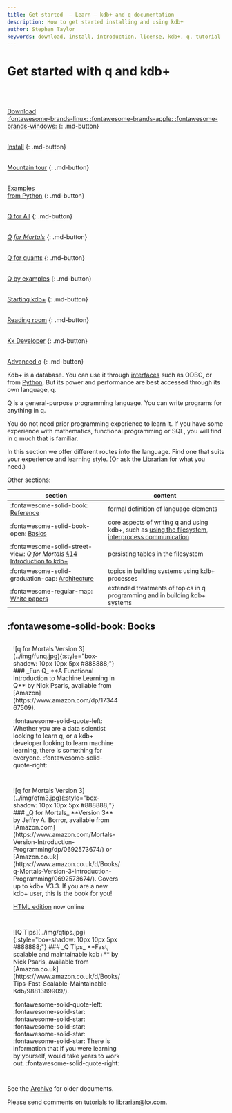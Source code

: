 ```yaml
---
title: Get started  – Learn – kdb+ and q documentation
description: How to get started installing and using kdb+
author: Stephen Taylor
keywords: download, install, introduction, license, kdb+, q, tutorial
---
```

# Get started with q and kdb+



<div style="clear: both">&nbsp;</div>

<div id="kx-home-page-grid" markdown="1">

[<i class="fas fa-fw fa-download fa-3x"></i><br/>
Download<br/>
:fontawesome-brands-linux: :fontawesome-brands-apple: :fontawesome-brands-windows: ](https://kx.com/connect-with-us/download/  "Download free kdb+ for non-commercial use")
{: .md-button}

[<i class="fas fa-fw fa-power-off fa-3x"></i><br/>
Install](install.md "How to install kdb+")
{: .md-button}

[<i class="fas fa-fw fa-hiking fa-3x"></i><br/>
Mountain tour](tour/index.md "A one-page rapid tour of the q language")
{: .md-button}

[<i class="fab fa-fw fa-python fa-3x"></i><br/>
Examples<br>from Python](python/examples/index.md "Examples from Python")
{: .md-button}

[<i class="fab fa-fw fa-youtube fa-3x"></i><br/>
Q for All](q-for-all.md "Video tutorials by Jeffry Borror")
{: .md-button}

[<i class="fas fa-fw fa-street-view fa-3x"></i><br/>
_Q for Mortals_](/q4m3/ "The classic textboox for kdb+, now in its 3rd edition")
{: .md-button}

[<i class="fas fa-fw fa-chart-line fa-3x"></i><br/>
Q for quants](brief-introduction.md "A q tutorial for analysts and quants")
{: .md-button}

[<i class="fas fa-fw fa-code fa-3x"></i><br/>
Q by examples](q-by-examples.md "An introduction to q through examples")
{: .md-button}

[<i class="fas fa-fw fa-database fa-3x"></i><br/>
Starting kdb+](startingkdb/index.md "Getting started on real-time and historical database")
{: .md-button}

[<i class="fas fa-fw fa-book-reader fa-3x"></i><br/>
Reading room](reading/index.md "Example programs for study")
{: .md-button}

[<i class="fas fa-fw fa-laptop-code fa-3x"></i><br/>
Kx Developer](/developer/ "Download and install the free IDE, KX Developer")
{: .md-button}

[<i class="fas fa-fw fa-graduation-cap fa-3x"></i><br/>
Advanced q](advanced.md "Advanced topics in q")
{: .md-button}

</div>

Kdb+ is a database. You can use it through [interfaces](../interfaces/index.md) such as ODBC, or from [Python](../interfaces/pyq/index.md). But its power and performance are best accessed through its own language, q.

Q is a general-purpose programming language. You can write programs for anything in q. 

You do not need prior programming experience to learn it. 
If you have some experience with mathematics, functional programming or SQL, you will find in q much that is familiar. 

In this section we offer different routes into the language.
Find one that suits your experience and learning style.
(Or ask the [Librarian](mailto:librarian@code.kx.com) for what you need.)

Other sections:

section | content
--------|--------
:fontawesome-solid-book: [Reference](../ref/index.md) | formal definition of  language elements
:fontawesome-solid-book-open:  [Basics](../basics/application.md)  | core aspects of writing q and using kdb+, such as [using the filesystem](../basics/files.md), [interprocess communication](../basics/ipc.md) 
:fontawesome-solid-street-view:  _Q for Mortals_ [<span class="nowrap">§14 Introduction to kdb+</span>](/q4m3/14_Introduction_to_Kdb%2B/) | persisting tables in the filesystem 
:fontawesome-solid-graduation-cap: [Architecture](../architecture/index.md) | topics in building systems using kdb+ processes 
:fontawesome-regular-map: [White papers](../wp/index.md) | extended treatments of topics in q programming and in building kdb+ systems


## :fontawesome-solid-book: Books

<div style="display: inline-block; padding: 1em; vertical-align: top; width: 250px;" markdown="1">
![q for Mortals Version 3](../img/funq.jpg){:style="box-shadow: 10px 10px 5px #888888;"}
### _Fun Q_
**A Functional Introduction to Machine Learning in Q**
by Nick Psaris, available from [Amazon](https://www.amazon.com/dp/1734467509). 

:fontawesome-solid-quote-left:
Whether you are a data scientist looking to learn q, or a kdb+ developer looking to learn machine learning, there is something for everyone.
:fontawesome-solid-quote-right:
</div>

<div style="display: inline-block; padding: 1em; vertical-align: top; width: 250px;" markdown="1">
![q for Mortals Version 3](../img/qfm3.jpg){:style="box-shadow: 10px 10px 5px #888888;"}
### _Q for Mortals_
**Version 3**
by Jeffry A. Borror, available from [Amazon.com](https://www.amazon.com/Mortals-Version-Introduction-Programming/dp/0692573674/) or [Amazon.co.uk](https://www.amazon.co.uk/d/Books/q-Mortals-Version-3-Introduction-Programming/0692573674/). Covers up to kdb+ V3.3. If you are a new kdb+ user, this is the book for you!

[HTML edition](/q4m3/) now online
</div>

<div style="display: inline-block; padding: 1em; vertical-align: top; width: 250px;" markdown="1">
![Q Tips](../img/qtips.jpg){:style="box-shadow: 10px 10px 5px #888888;"}
### _Q Tips_
**Fast, scalable and maintainable kdb+**
by Nick Psaris, available from [Amazon.co.uk](https://www.amazon.co.uk/d/Books/Tips-Fast-Scalable-Maintainable-Kdb/9881389909/).

:fontawesome-solid-quote-left:
:fontawesome-solid-star:
:fontawesome-solid-star:
:fontawesome-solid-star:
:fontawesome-solid-star:
:fontawesome-solid-star:
There is information that if you were learning by yourself, would take years to work out.
:fontawesome-solid-quote-right:
</div>




See the [Archive](archive.md) for older documents.

Please send comments on tutorials to <librarian@kx.com>.
